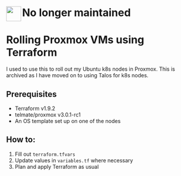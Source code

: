 # <img align="left" width="40px" src="https://www.iconsdb.com/icons/preview/orange/warning-xxl.png" /> No longer maintained

# Rolling Proxmox VMs using Terraform

I used to use this to roll out my Ubuntu k8s nodes in Proxmox. This is archived
as I have moved on to using Talos for k8s nodes.

## Prerequisites
- Terraform v1.9.2
- telmate/proxmox v3.0.1-rc1
- An OS template set up on one of the nodes

## How to:
1. Fill out `terraform.tfvars`
2. Update values in `variables.tf` where necessary
3. Plan and apply Terraform as usual
